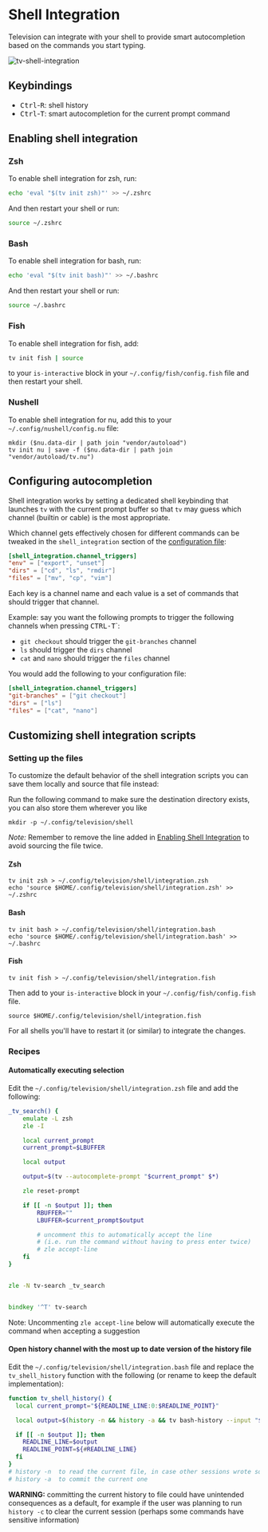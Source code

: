 # Shell Integration

Television can integrate with your shell to provide smart autocompletion based on the commands you start typing.

![tv-shell-integration](https://github.com/user-attachments/assets/6292db26-8fcf-4874-ac9d-c9baedc70ff1)

## Keybindings

- <kbd>Ctrl</kbd>-<kbd>R</kbd>: shell history
- <kbd>Ctrl</kbd>-<kbd>T</kbd>: smart autocompletion for the current prompt command

## Enabling shell integration

### Zsh

To enable shell integration for zsh, run:

```bash
echo 'eval "$(tv init zsh)"' >> ~/.zshrc
```

And then restart your shell or run:

```bash
source ~/.zshrc
```

### Bash

To enable shell integration for bash, run:

```bash
echo 'eval "$(tv init bash)"' >> ~/.bashrc
```

And then restart your shell or run:

```bash
source ~/.bashrc
```

### Fish

To enable shell integration for fish, add:

```bash
tv init fish | source
```

to your `is-interactive` block in your `~/.config/fish/config.fish` file and then restart your shell.

### Nushell

To enable shell integration for nu, add this to your `~/.config/nushell/config.nu` file:

```nu
mkdir ($nu.data-dir | path join "vendor/autoload")
tv init nu | save -f ($nu.data-dir | path join "vendor/autoload/tv.nu")
```

## Configuring autocompletion

Shell integration works by setting a dedicated shell keybinding that launches `tv` with the current prompt buffer so that `tv` may guess which channel (builtin or cable) is the most appropriate.

Which channel gets effectively chosen for different commands can be tweaked in the `shell_integration` section of the [configuration file](https://github.com/alexpasmantier/television/wiki/Configuration-file):

```toml
[shell_integration.channel_triggers]
"env" = ["export", "unset"]
"dirs" = ["cd", "ls", "rmdir"]
"files" = ["mv", "cp", "vim"]
```

Each key is a channel name and each value is a set of commands that should trigger that channel.

Example: say you want the following prompts to trigger the following channels when pressing <kbd>CTRL-T</kbd>`:

- `git checkout` should trigger the `git-branches` channel
- `ls` should trigger the `dirs` channel
- `cat` and `nano` should trigger the `files` channel

You would add the following to your configuration file:

```toml
[shell_integration.channel_triggers]
"git-branches" = ["git checkout"]
"dirs" = ["ls"]
"files" = ["cat", "nano"]
```

## Customizing shell integration scripts

### Setting up the files

To customize the default behavior of the shell integration scripts you can save them locally and source that file instead:

Run the following command to make sure the destination directory exists, you can also store them wherever you like

```shell
mkdir -p ~/.config/television/shell
```

_Note:_ Remember to remove the line added in [Enabling Shell Integration](https://github.com/alexpasmantier/television/wiki/Shell-Autocompletion#enabling-shell-integration) to avoid sourcing the file twice.

#### Zsh

```shell
tv init zsh > ~/.config/television/shell/integration.zsh
echo 'source $HOME/.config/television/shell/integration.zsh' >> ~/.zshrc
```

#### Bash

```shell
tv init bash > ~/.config/television/shell/integration.bash
echo 'source $HOME/.config/television/shell/integration.bash' >> ~/.bashrc
```

#### Fish

```shell
tv init fish > ~/.config/television/shell/integration.fish
```

Then add to your `is-interactive` block in your `~/.config/fish/config.fish` file.

```fish
source $HOME/.config/television/shell/integration.fish
```

For all shells you'll have to restart it (or similar) to integrate the changes.

### Recipes

#### Automatically executing selection

Edit the `~/.config/television/shell/integration.zsh` file and add the following:

```zsh
_tv_search() {
    emulate -L zsh
    zle -I

    local current_prompt
    current_prompt=$LBUFFER

    local output

    output=$(tv --autocomplete-prompt "$current_prompt" $*)

    zle reset-prompt

    if [[ -n $output ]]; then
        RBUFFER=""
        LBUFFER=$current_prompt$output

        # uncomment this to automatically accept the line
        # (i.e. run the command without having to press enter twice)
        # zle accept-line
    fi
}


zle -N tv-search _tv_search


bindkey '^T' tv-search
```

Note: Uncommenting `zle accept-line` below will automatically execute the command when accepting a suggestion

#### Open history channel with the most up to date version of the history file

Edit the `~/.config/television/shell/integration.bash` file and replace the `tv_shell_history` function with the following (or rename to keep the default implementation):

```bash
function tv_shell_history() {
  local current_prompt="${READLINE_LINE:0:$READLINE_POINT}"

  local output=$(history -n && history -a && tv bash-history --input "$current_prompt")

  if [[ -n $output ]]; then
    READLINE_LINE=$output
    READLINE_POINT=${#READLINE_LINE}
  fi
}
# history -n  to read the current file, in case other sessions wrote some commands
# history -a  to commit the current one
```

**WARNING:** committing the current history to file could have unintended consequences as a default, for example if the user was planning to run `history -c` to clear the current session (perhaps some commands have sensitive information)
